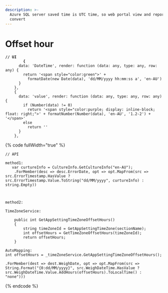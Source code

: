 ```yaml
---
description: >-
  Azure SQL server saved time is UTC time, so web portal view and report need to
  convert
---
```


# Offset hour

<pre data-full-width="true"><code><strong>// UI
</strong><strong>        {
</strong>      data: 'DateTime', render: function (data: any, type: any, row: any) {
        return '&#x3C;span style="color:green">' +
          formatDate(new Date(data), 'dd/MM/yyyy hh:mm:ss a', 'en-AU')
      }
    },
    {
      data: 'value', render: function (data: any, type: any, row: any) {
        if (Number(data) != 0)
          return '&#x3C;span style="color:purple; display: inline-block; float: right;">' + formatNumber(Number(data), 'en-AU', '1.2-2') + '&#x3C;/span>'
        else
          return ''
      }
    },
</code></pre>



{% code fullWidth="true" %}
```
// API

method1: 
   var curtureInfo = CultureInfo.GetCultureInfo("en-AU");
    .ForMember(desc => desc.ErrorDate, opt => opt.MapFrom(src => src.ErrorTimestamp.HasValue ? src.ErrorTimestamp.Value.ToString("dd/MM/yyyy", curtureInfo) : string.Empty))



method2:

TimeZoneService:

    public int GetAppSettingTimeZoneOffsetHours()
    {
        string timeZoneId = GetAppSettingTimeZone(sectionName);
        int offsetHours = GetTimeZoneOffsetHours(timeZoneId);
        return offsetHours;
    }

AutoMapping:
int offsetHours = _timeZoneService.GetAppSettingTimeZoneOffsetHours();

.ForMember(dest => dest.WeighDate, opt => opt.MapFrom(src => String.Format("{0:dd/MM/yyyy}", src.WeighDateTime.HasValue ? src.WeighDateTime.Value.AddHours(offsetHours).ToLocalTime() : "none")))

```
{% endcode %}
